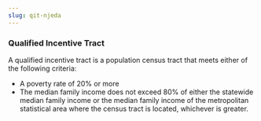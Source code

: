 ```yaml
---
slug: qit-njeda
---
```

### Qualified Incentive Tract

A qualified incentive tract is a population census tract that meets either of the following criteria:
- A poverty rate of 20% or more
- The median family income does not exceed 80% of either the statewide median family income or the median family income of the metropolitan statistical area where the census tract is located, whichever is greater.